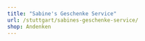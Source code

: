 ```yaml
---
title: "Sabine's Geschenke Service"
url: /stuttgart/sabines-geschenke-service/
shop: Andenken
---
```

